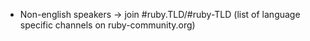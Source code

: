 * Non-english speakers -> join #ruby.TLD/#ruby-TLD (list of language specific channels on ruby-community.org)